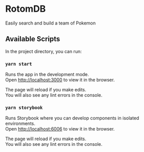 # RotomDB

Easily search and build a team of Pokemon

## Available Scripts

In the project directory, you can run:

### `yarn start`

Runs the app in the development mode.\
Open [http://localhost:3000](http://localhost:3000) to view it in the browser.

The page will reload if you make edits.\
You will also see any lint errors in the console.

### `yarn storybook`

Runs Storybook where you can develop components in isolated environments.\
Open [http://localhost:6006](http://localhost:6006) to view it in the browser.

The page will reload if you make edits.\
You will also see any lint errors in the console.

